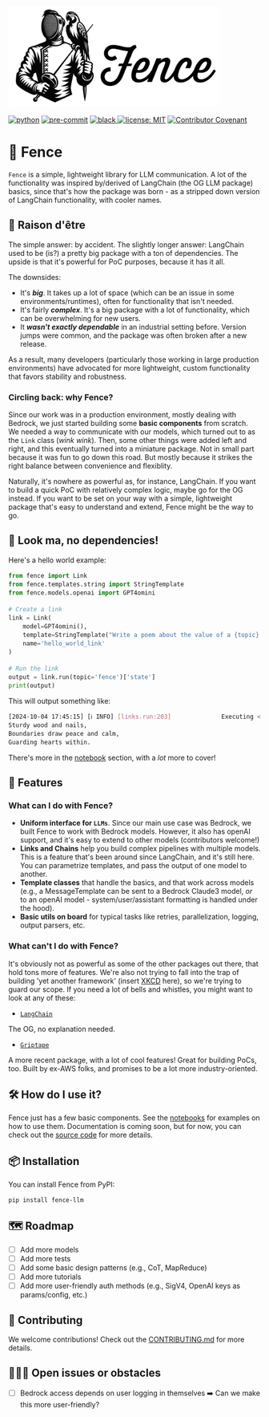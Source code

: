 <img src="https://github.com/WouterDurnez/fence/blob/main/docs/logo.png?raw=true" alt="tests" height="200"/>

[![python](https://img.shields.io/badge/Python-3.12-3776AB.svg?style=flat&logo=python&logoColor=white)](https://www.python.org)
[![pre-commit](https://img.shields.io/badge/pre--commit-enabled-brightgreen?logo=pre-commit&logoColor=white)](https://github.com/pre-commit/pre-commit)
[![black](https://img.shields.io/badge/code%20style-black-000000.svg)
](https://github.com/psf/black)
[![license: MIT](https://img.shields.io/badge/License-MIT-yellow.svg)](https://opensource.org/licenses/MIT)
[![Contributor Covenant](https://img.shields.io/badge/Contributor%20Covenant-2.1-4baaaa.svg)](code_of_conduct.md)

# 🤺 Fence

`Fence` is a simple, lightweight library for LLM communication. A lot of the functionality was inspired by/derived of LangChain (the OG LLM package) basics, since that's how the package was born - as a stripped down version of LangChain functionality, with cooler names.

## 🤔 Raison d'être

The simple answer: by accident. The slightly longer answer: LangChain used to be (is?) a pretty big package with a ton of dependencies. The upside is that it's powerful for PoC purposes, because it has it all.

The downsides:

- It's **_big_**. It takes up a lot of space (which can be an issue in some environments/runtimes), often for functionality that isn't needed.
- It's fairly **_complex_**. It's a big package with a lot of functionality, which can be overwhelming for new users.
- It **_wasn't exactly dependable_** in an industrial setting before. Version jumps were common, and the package was often broken after a new release.

As a result, many developers (particularly those working in large production environments) have advocated for more lightweight, custom functionality that favors stability and robustness.

### Circling back: why Fence?

Since our work was in a production environment, mostly dealing with Bedrock, we just started building some **basic components** from scratch. We needed a way to communicate with our models, which turned out to as the `Link` class (_wink wink_).
Then, some other things were added left and right, and this eventually turned into a miniature package. Not in small part because it was fun to go down this road. But mostly because it strikes the right balance between convenience and flexiblity.

Naturally, it's nowhere as powerful as, for instance, LangChain. If you want to build a quick PoC with relatively complex logic, maybe go for the OG instead. If you want to be set on your way with a simple, lightweight package that's easy to understand and extend, Fence might be the way to go.

## 👋 Look ma, no dependencies!

Here's a hello world example:

```python
from fence import Link
from fence.templates.string import StringTemplate
from fence.models.openai import GPT4omini

# Create a link
link = Link(
    model=GPT4omini(),
    template=StringTemplate("Write a poem about the value of a {topic}!"),
    name='hello_world_link'
)

# Run the link
output = link.run(topic='fence')['state']
print(output)
```

This will output something like:

```bash
[2024-10-04 17:45:15] [ℹ️ INFO] [links.run:203]              Executing <hello_world_link> Link
Sturdy wood and nails,
Boundaries draw peace and calm,
Guarding hearts within.
```

There's more in the [notebook](notebooks) section, with a _lot_ more to cover!

## 💪 Features

### What can I do with Fence?

- **Uniform interface for `LLMs`**. Since our main use case was Bedrock, we built Fence to work with Bedrock models. However, it also has openAI support, and it's easy to extend to other models (contributors welcome!)
- **Links and Chains** help you build complex pipelines with multiple models. This is a feature that's been around since LangChain, and it's still here. You can parametrize templates, and pass the output of one model to another.
- **Template classes** that handle the basics, and that work across models (e.g., a MessageTemplate can be sent to a Bedrock Claude3 model, _or_ to an openAI model - system/user/assistant formatting is handled under the hood).
- **Basic utils on board** for typical tasks like retries, parallelization, logging, output parsers, etc.

### What can't I do with Fence?

It's obviously not as powerful as some of the other packages out there, that hold tons more of features. We're also not trying to fall into the trap of building 'yet another framework' (insert [XKCD](https://xkcd.com/927/) here), so we're trying to guard our scope. If you need a lot of bells and whistles, you might want to look at any of these:

- [`LangChain`](https://www.langchain.com/)

The OG, no explanation needed.

- [`Griptape`](https://www.griptape.ai)

A more recent package, with a lot of cool features! Great for building PoCs, too. Built by ex-AWS folks, and promises to be a lot more industry-oriented.

## 🛠️ How do I use it?

Fence just has a few basic components. See the [notebooks](notebooks) for examples on how to use them. Documentation is coming soon, but for now, you can check out the [source code](fence) for more details.

## 📦 Installation

You can install Fence from PyPI:

```bash
pip install fence-llm
```

## 🗺️ Roadmap

- [ ] Add more models
- [ ] Add more tests
- [ ] Add some basic design patterns (e.g., CoT, MapReduce)
- [ ] Add more tutorials
- [ ] Add more user-friendly auth methods (e.g., SigV4, OpenAI keys as params/config, etc.)

## 🤝 Contributing

We welcome contributions! Check out the [CONTRIBUTING.md](CONTRIBUTING.md) for more details.

## 🙋🏻‍♂️ Open issues or obstacles

- [ ] Bedrock access depends on user logging in themselves ➡️ Can we make this more user-friendly?
